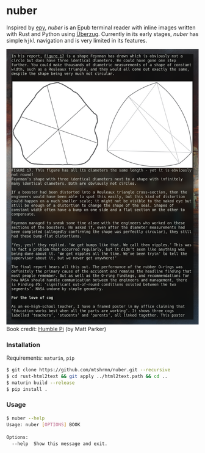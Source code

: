 # nuber

Inspired by [epy](https://github.com/wustho/epy), *nuber* is an Epub terminal reader with inline images written with Rust and Python using [Überzug](https://github.com/seebye/ueberzug). Currently in its early stages, *nuber* has simple `hjkl` navigation and is very limited in its features.

![title](screenshot.png)
Book credit: [Humble Pi](https://www.amazon.com/Humble-Pi-When-Wrong-World/dp/0593084683) (by Matt Parker)

### Installation
Requirements: `maturin`, `pip`
```sh
$ git clone https://github.com/mtshrmn/nuber.git --recursive
$ cd rust-html2text && git apply ../html2text.path && cd ..
$ maturin build --release
$ pip install .
```

### Usage
```sh
$ nuber --help
Usage: nuber [OPTIONS] BOOK

Options:
  --help  Show this message and exit.
```
